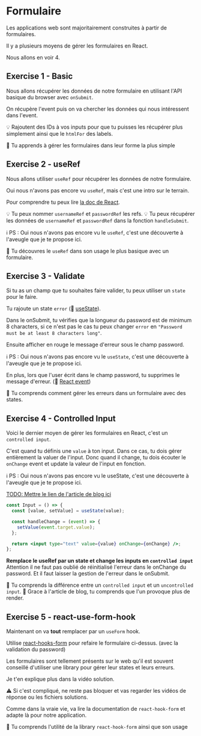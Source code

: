 # Formulaire

Les applications web sont majoritairement construites à partir de formulaires.

Il y a plusieurs moyens de gérer les formulaires en React.

Nous allons en voir 4.

## Exercise 1 - Basic

Nous allons récupérer les données de notre formulaire en utilisant l'API basique du
browser avec `onSubmit`.

On récupère l'event puis on va chercher les données qui nous intéressent dans l'event.

💡 Rajoutent des IDs à vos inputs pour que tu puisses les récupérer plus simplement
ainsi que le `htmlFor` des labels.

💌 Tu apprends à gérer les formulaires dans leur forme la plus simple

## Exercise 2 - useRef

Nous allons utiliser `useRef` pour récupérer les données de notre formulaire.

Oui nous n'avons pas encore vu `useRef`, mais c'est une intro sur le terrain.

Pour comprendre tu peux lire [la doc de React](https://beta.reactjs.org/apis/useref#manipulating-the-dom-with-a-ref).

💡 Tu peux nommer `usernameRef` et `passwordRef` les refs.
💡 Tu peux récupérer les données de `usernameRef` et `passwordRef` dans la fonction `handleSubmit`.

ℹ️ PS : Oui nous n'avons pas encore vu le `useRef`, c'est une découverte à l'aveugle
que je te propose ici.

💌 Tu découvres le `useRef` dans son usage le plus basique avec un formulaire.

## Exercise 3 - Validate

Si tu as un champ que tu souhaites faire valider, tu peux utiliser un `state` pour le faire.

Tu rajoute un state `error` (📖 [useState](https://beta.reactjs.org/apis/usestate#usage)).

Dans le onSubmit, tu vérifies que la longueur du password est de minimum 8 characters,
si ce n'est pas le cas tu peux changer `error` en `"Password must be at least 8 characters long"`.

Ensuite afficher en rouge le message d'erreur sous le champ password.

ℹ️ PS : Oui nous n'avons pas encore vu le `useState`, c'est une découverte à l'aveugle
que je te propose ici.

En plus, lors que l'user écrit dans le champ password, tu supprimes le message d'erreur. 
(📖 [React event](https://reactjs.org/docs/handling-events.html))

💌 Tu comprends comment gérer les erreurs dans un formulaire avec des states.

## Exercise 4 - Controlled Input

Voici le dernier moyen de gérer les formulaires en React, c'est un `controlled input`.

C'est quand tu définis une `value` à ton input. Dans ce cas, tu dois gérer entièrement la valuer
de l'input. Donc quand il change, tu dois écouter le `onChange` event et update
la valeur de l'input en fonction.

ℹ️ PS : Oui nous n'avons pas encore vu le useState, c'est une découverte à l'aveugle
que je te propose ici.

[TODO: Mettre le lien de l'article de blog ici]()

```jsx
const Input = () => {
  const [value, setValue] = useState(value);

  const handleChange = (event) => {
    setValue(event.target.value);
  };

  return <input type="text" value={value} onChange={onChange} />;
};
```

**Remplace le useRef par un state et change les inputs en `controlled input`**
Attention il ne faut pas oublié de réinitialisé l'erreur dans le onChange du password.
Et il faut laisser la gestion de l'erreur dans le onSubmit.

💌 Tu comprends la différence entre un `controlled input` et un `uncontrolled input`.
💌 Grace à l'article de blog, tu comprends que l'un provoque plus de render.

## Exercise 5 - react-use-form-hook

Maintenant on va **tout** remplacer par un `useForm` hook.

Utilise [react-hooks-form](https://react-hook-form.com/get-started) pour refaire
le formulaire ci-dessus. (avec la validation du password)

Les formulaires sont tellement présents sur le web qu'il est souvent conseillé d'utiliser
une library pour gérer leur states et leurs erreurs.

Je t'en explique plus dans la vidéo solution.

⚠️ Si c'est compliqué, ne reste pas bloquer et vas regarder les vidéos de réponse ou
les fichiers solutions.

Comme dans la vraie vie, va lire la documentation de `react-hook-form` et adapte là pour
notre application.

💌 Tu comprends l'utilité de la library `react-hook-form` ainsi que son usage